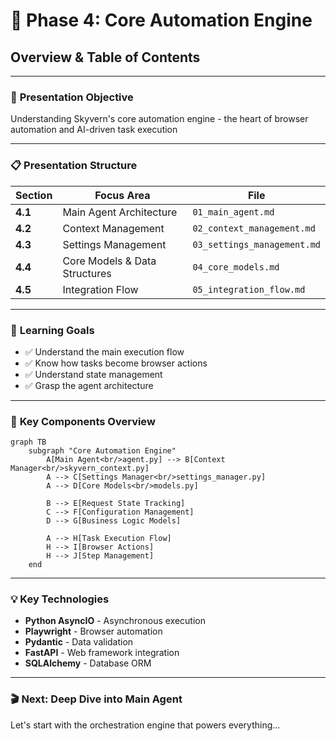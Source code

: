 # 🤖 Phase 4: Core Automation Engine
## Overview & Table of Contents

---

### 🎯 **Presentation Objective**
Understanding Skyvern's core automation engine - the heart of browser automation and AI-driven task execution

---

### 📋 **Presentation Structure**

| Section | Focus Area | File |
|---------|------------|------|
| **4.1** | Main Agent Architecture | `01_main_agent.md` |
| **4.2** | Context Management | `02_context_management.md` |
| **4.3** | Settings Management | `03_settings_management.md` |
| **4.4** | Core Models & Data Structures | `04_core_models.md` |
| **4.5** | Integration Flow | `05_integration_flow.md` |

---

### 🎯 **Learning Goals**
- ✅ Understand the main execution flow
- ✅ Know how tasks become browser actions  
- ✅ Understand state management
- ✅ Grasp the agent architecture

---

### 🔑 **Key Components Overview**

```mermaid
graph TB
    subgraph "Core Automation Engine"
        A[Main Agent<br/>agent.py] --> B[Context Manager<br/>skyvern_context.py]
        A --> C[Settings Manager<br/>settings_manager.py]
        A --> D[Core Models<br/>models.py]
        
        B --> E[Request State Tracking]
        C --> F[Configuration Management]
        D --> G[Business Logic Models]
        
        A --> H[Task Execution Flow]
        H --> I[Browser Actions]
        H --> J[Step Management]
    end
```

---

### 💡 **Key Technologies**
- **Python AsyncIO** - Asynchronous execution
- **Playwright** - Browser automation
- **Pydantic** - Data validation
- **FastAPI** - Web framework integration
- **SQLAlchemy** - Database ORM

---

### 🎬 **Next: Deep Dive into Main Agent**
Let's start with the orchestration engine that powers everything...